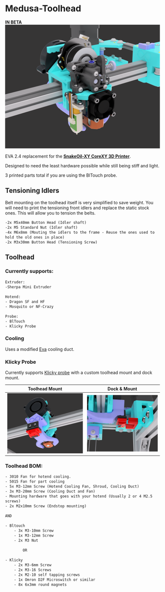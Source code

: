 # Medusa-Toolhead
**__IN BETA__**
![FrontView](/img/frontview.png)

EVA 2.4 replacement for the [**SnakeOil-XY CoreXY 3D Printer**](https://github.com/ChipCE/SnakeOil-XY).

Designed to need the least hardware possible while still being stiff and light.

3 printed parts total if you are using the BlTouch probe.

## Tensioning Idlers
Belt mounting on the toolhead itself is very simplified to save weight. You will need to print the tensioning front idlers and replace the static stock ones. This will allow you to tension the belts.

	-2x M5x40mm Button Head (Idler shaft)
	-2x M5 Standard Nut (Idler shaft)
	-4x M6x8mm (Mouting the idlers to the frame - Reuse the ones used to hold the old ones in place)
	-2x M3x30mm Button Head (Tensioning Screw)
## Toolhead

### Currently supports:

	Extruder:
	-Sherpa Mini Extruder
	
	Hotend:
	- Dragon SF and HF
	- Mosquito or NF-Crazy
	
	Probe:
	- BlTouch
	- Klicky Probe
	
### Cooling 
Uses a modified [Eva](https://github.com/EVA-3D/eva-main) cooling duct.

### Klicky Probe
 Currently supports [Klicky probe](https://github.com/jlas1/Klicky-Probe) with a custom toolhead mount and dock mount.

Toolhead Mount            |  Dock & Mount
:-------------------------:|:-------------------------:
![backview_klicky](/img/backview_klicky.png)  |  ![mount_klicky](/img/mountview_klicky.png)

### Toolhead BOM: 

	- 3010 Fan for hotend cooling.
	- 5015 Fan for part cooling
	- 5x M3-12mm Screw (Hotend Cooling Fan, Shroud, Cooling Duct)
	- 3x M3-20mm Screw (Cooling Duct and Fan) 
	- Mounting hardware that goes with your hotend (Usually 2 or 4 M2.5 screws)
	- 2x M2x10mm Screw (Endstop mounting)
	
	AND
	
	- Bltouch
		- 3x M3-10mm Screw
		- 1x M3-12mm Screw
		- 2x M3 Nut
		
			OR
			
	- Klicky
		- 2x M3-6mm Screw
		- 2x M3-16 Screws
		- 2x M2-10 self tapping screws
		- 1x Omron D2F Microswitch or similar
		- 8x 6x3mm round magnets
		
		

	
